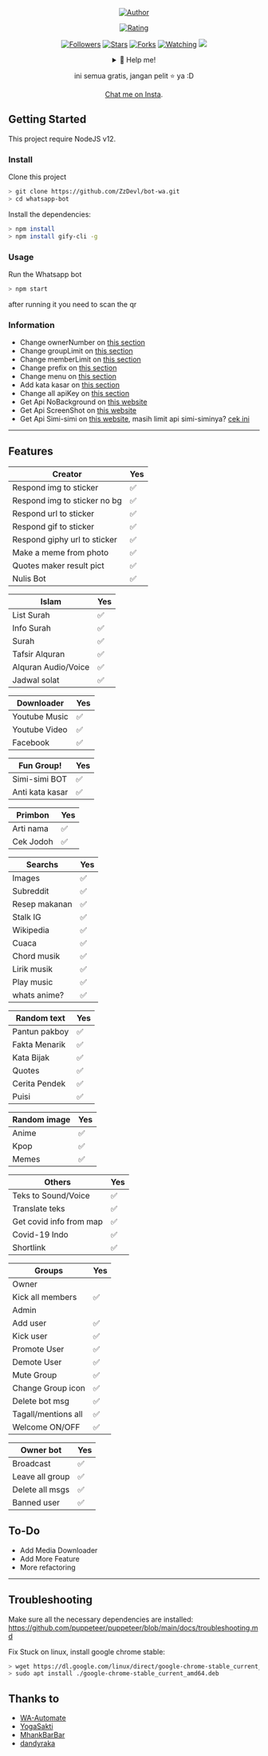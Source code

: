 <p align="center">
</p>
<p align="center">
<a href="https://github.com/ZzDevl"><img title="Author" src="https://img.shields.io/badge/AUTHOR-ZzDevl-orange.svg?style=for-the-badge&logo=github"></a>
</p>
<p align="center">
<a href="https://www.codefactor.io/repository/github/ZzDevl/bot-wa/overview/master"><img title="Rating" src="https://www.codefactor.io/repository/github/ZzDevl/bot-wa/badge/master"></a>
</p>
<p align="center">
<a href="https://github.com/ZzDevl/followers"><img title="Followers" src="https://img.shields.io/github/followers/ZzDevl?color=blue&style=flat-square"></a>
<a href="https://github.com/ZzDevl/bot-wa/stargazers/"><img title="Stars" src="https://img.shields.io/github/stars/ZzDevl/bot-wa?color=red&style=flat-square"></a>
<a href="https://github.com/ZzDevl/bot-wa/network/members"><img title="Forks" src="https://img.shields.io/github/forks/ZzDevl/bot-wa?color=red&style=flat-square"></a>
<a href="https://github.com/ZzDevl/bot-wa/watchers"><img title="Watching" src="https://img.shields.io/github/watchers/ZzDevl/bot-wa?label=Watchers&color=blue&style=flat-square"></a>
<a href="https://hits.seeyoufarm.com"><img src="https://hits.seeyoufarm.com/api/count/incr/badge.svg?url=https%3A%2F%2Fgithub.com%2FArugaZ%2Fwhatsapp-bot&count_bg=%2379C83D&title_bg=%23555555&icon=probot.svg&icon_color=%2300FF6D&title=hits&edge_flat=false"/></a>
</p>
<div align="center">
<details>
 <summary>🥟 Help me!</summary>
 
</details>

ini semua gratis, jangan pelit ⭐️ ya :D
<p align="center"><a href="https://instagram.com/zahidal__/" target="_blank">Chat me on Insta</a>.</p>
</div>

## Getting Started

This project require NodeJS v12.

### Install
Clone this project

```bash
> git clone https://github.com/ZzDevl/bot-wa.git
> cd whatsapp-bot
```

Install the dependencies:

```bash
> npm install 
> npm install gify-cli -g
```

### Usage
Run the Whatsapp bot

```bash
> npm start
```

after running it you need to scan the qr

### Information
- Change ownerNumber on [this section](https://github.com/ZzDevl/bot-wa/blob/master/settings/setting.json#L2)
- Change groupLimit on [this section](https://github.com/ZzDevl/bot-wa/blob/master/settings/setting.json#L3)
- Change memberLimit on [this section](https://github.com/ZzDevl/bot-wa/blob/master/settings/setting.json#L4)
- Change prefix on [this section](https://github.com/ZzDevl/bot-wa/blob/master/settings/setting.json#L5)
- Change menu on [this section](https://github.com/ZzDevl/bot-wa/blob/master/lib/menu.js#L32)
- Add kata kasar on [this section](https://github.com/ZzDevl/bot-wa/blob/master/lib/kataKotor.js#L8)
- Change all apiKey on [this section](https://github.com/ZzDevl/bot-wa/blob/master/settings/api.json)
- Get Api NoBackground on [this website](https://www.remove.bg/)
- Get Api ScreenShot on [this website](https://apiflash.com/)
- Get Api Simi-simi on [this website](https://workshop.simsimi.com/en/), masih limit api simi-siminya? [cek ini](https://github.com/ZzDevl/bot-wa/issues/38#issuecomment-726981060)

---

## Features

| Creator |Yes|
| ------------- | ------------- |
| Respond img to sticker|✅|
| Respond img to sticker no bg|✅|
| Respond url to sticker|✅|
| Respond gif to sticker|✅|
| Respond giphy url to sticker|✅|
| Make a meme from photo|✅|
| Quotes maker result pict|✅|
| Nulis Bot|✅|

| Islam |Yes|
| ------------- | ------------- |
| List Surah|✅|
| Info Surah|✅|
| Surah|✅|
| Tafsir Alquran|✅|
| Alquran Audio/Voice|✅|
| Jadwal solat|✅|

| Downloader |Yes|
| ------------- | ------------- |
| Youtube Music |✅|
| Youtube Video |✅|
| Facebook |✅|

| Fun Group! |Yes|
| ------------- | ------------- |
| Simi-simi BOT|✅|
| Anti kata kasar|✅|

| Primbon |Yes|
| ------------- | ------------- |
| Arti nama |✅|
| Cek Jodoh |✅|

| Searchs |Yes|
| ------------- | ------------- |
| Images |✅|
| Subreddit |✅|
| Resep makanan |✅|
| Stalk IG |✅|
| Wikipedia |✅|
| Cuaca |✅|
| Chord musik |✅|
| Lirik musik |✅|
| Play music|✅|
| whats anime?|✅|

| Random text |Yes|
| ------------- | ------------- |
| Pantun pakboy|✅|
| Fakta Menarik|✅|
| Kata Bijak|✅|
| Quotes|✅|
| Cerita Pendek|✅|
| Puisi|✅|

| Random image |Yes|
| ------------- | ------------- |
| Anime |✅|
| Kpop |✅|
| Memes |✅|


| Others |Yes|
| ------------- | ------------- |
| Teks to Sound/Voice|✅|
| Translate teks|✅|
| Get covid info from map|✅|
| Covid-19 Indo|✅|
| Shortlink|✅|

| Groups |Yes|
| ------------- | ------------- |
| Owner||
| Kick all members|✅|
| Admin||
| Add user|✅|
| Kick user|✅|
| Promote User|✅|
| Demote User|✅|
| Mute Group|✅|
| Change Group icon|✅|
| Delete bot msg|✅|
| Tagall/mentions all|✅|
| Welcome ON/OFF|✅|


| Owner bot |Yes|
| ------------- | ------------- |
| Broadcast|✅|
| Leave all group|✅|
| Delete all msgs|✅|
| Banned user|✅|


## To-Do
 - Add Media Downloader
 - Add More Feature
 - More refactoring
 
---

## Troubleshooting
Make sure all the necessary dependencies are installed: https://github.com/puppeteer/puppeteer/blob/main/docs/troubleshooting.md

Fix Stuck on linux, install google chrome stable: 
```bash
> wget https://dl.google.com/linux/direct/google-chrome-stable_current_amd64.deb
> sudo apt install ./google-chrome-stable_current_amd64.deb
```

## Thanks to
- [WA-Automate](https://github.com/open-wa/wa-automate-nodejs)
- [YogaSakti](https://github.com/YogaSakti/imageToSticker)
- [MhankBarBar](https://github.com/MhankBarBar/whatsapp-bot)
- [dandyraka](https://github.com/dandyraka/NoBadWord)
